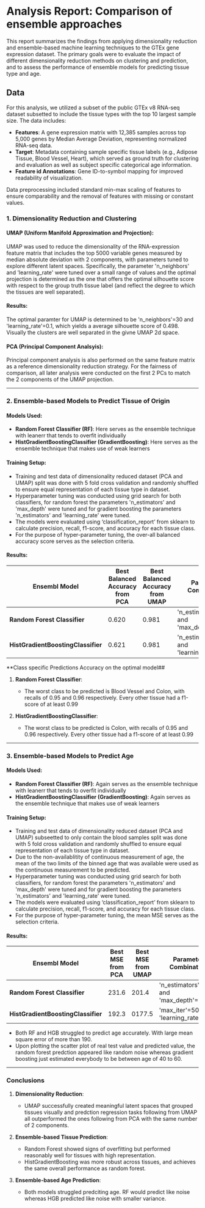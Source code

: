 # **Analysis Report: Comparison of ensemble approaches**
This report summarizes the findings from applying dimensionality reduction and ensemble-based machine learning techniques to the GTEx gene expression dataset. The primary goals were to evaluate the impact of different dimensionality reduction methods on clustering and prediction, and to assess the performance of ensemble models for predicting tissue type and age.

## **Data**

For this analysis, we utilized a subset of the public GTEx v8 RNA-seq dataset subsetted to include the tissue types with the top 10 largest sample size. The data includes:
- **Features**: A gene expression matrix with 12,385 samples across top 5,000 genes by Median Average Deviation, representing normalized RNA-seq data.
- **Target**: Metadata containing sample specific tissue labels (e.g., Adipose Tissue, Blood Vessel, Heart), which served as ground truth for clustering and evaluation as well as subject specific categorical age information.
- **Feature id Annotations**: Gene ID-to-symbol mapping for improved readability of visualization.

Data preprocessing included standard min-max scaling of features to ensure comparability and the removal of features with missing or constant values.

### 1. Dimensionality Reduction and Clustering

#### **UMAP (Uniform Manifold Approximation and Projection)**: 

UMAP was used to reduce the dimensionality of the RNA-expression feature matrix that includes the top 5000 variable genes measured by median absolute deviation with 2 components, with parameters tuned to explore different latent spaces. 
Specifically, the parameter 'n\_neighbors' and 'learning\_rate' were tuned over a small range of values and the optimal projection is determined as the one that offers the optimal silhouette score with respect to the group truth tissue label (and reflect the degree to which the tissues are well separated). 

#### Results:
The optimal paramter for UMAP is determined to be 'n\_neighbors'=30 and 'learning\_rate'=0.1, which yields a average silhouette score of 0.498. Visually the clusters are well separated in the givne UMAP 2d space. 

#### **PCA (Principal Component Analsyis)**:
 Principal component analysis is also performed on the same feature matrix as a reference dimensionality reduction strategy. For the fairness of comparison, all later analysis were conducted on the first 2 PCs to match the 2 components of the UMAP projection. 

---

### 2. Ensemble-based Models to Predict Tissue of Origin

#### Models Used:
- **Random Forest Classifier (RF)**: Here serves as the ensemble technique with leanerr that tends to overfit individually 
- **HistGradientBoostingClassifier (GradientBoosting)**: Here serves as the ensemble technique that makes use of weak learners

#### Training Setup:
- Training and test data of dimensionality reduced dataset (PCA and UMAP) split was done with 5 fold cross validation and randomly shuffled to ensure equal representation of each tissue type in dataset. 
- Hyperparameter tuning was conducted using grid search for both classifiers, for random forest the parameters 'n\_estimators' and 'max\_depth' were tuned and for gradient boosting the parameters 'n\_estimators' and 'learning\_rate' were tuned.
- The models were evaluated using ‘classification\_report’ from sklearn to calculate precision, recall, f1-score, and accuracy for each tissue class.
- For the purpose of hyper-parameter tuning, the over-all balanced accuracy score serves as the selection criteria. 

#### Results:

| Ensembl Model | Best Balanced Accuracy from PCA | Best Balanced Accuracy from UMAP | Parameter Combination |
|----------|----------|----------|----------|
| **Random Forest Classifier**    | 0.620  | 0.981  | 'n\_estimators'=50 and 'max\_depth'=10 |
| **HistGradientBoostingClassifier**    | 0.621 | 0.981 | 'n\_estimators'=50 and 'learning\_rate'=0.05 |


**Class specific Predictions Accuracy on the optimal model##
1. **Random Forest Classifier**:
   - The worst class to be predicted is Blood Vessel and Colon, with recalls of 0.95 and 0.96 respectively. Every other tissue had a f1-score of at least 0.99

2. **HistGradientBoostingClassifier**:
   - The worst class to be predicted is Colon, with recalls of 0.95 and 0.96 respectively. Every other tissue had a f1-score of at least 0.99

---

### 3. Ensemble-based Models to Predict Age

#### Models Used:
- **Random Forest Classifier (RF)**: Again serves as the ensemble technique with leanerr that tends to overfit individually 
- **HistGradientBoostingClassifier (GradientBoosting)**: Again serves as the ensemble technique that makes use of weak learners

#### Training Setup:
- Training and test data of dimensionality reduced dataset (PCA and UMAP) subseetted to only contain the blood samples split was done with 5 fold cross validation and randomly shuffled to ensure equal representation of each tissue type in dataset. 
- Due to the non-availablitity of continuous measurement of age, the mean of the two limits of the binned age that was available were used as the continuous measurement to be predicted. 
- Hyperparameter tuning was conducted using grid search for both classifiers, for random forest the parameters 'n\_estimators' and 'max\_depth' were tuned and for gradient boosting the parameters 'n\_estimators' and 'learning\_rate' were tuned.
- The models were evaluated using ‘classification\_report’ from sklearn to calculate precision, recall, f1-score, and accuracy for each tissue class.
- For the purpose of hyper-parameter tuning, the mean MSE serves as the selection criteria. 

#### Results:

| Ensembl Model | Best MSE from PCA | Best MSE from UMAP | Parameter Combination |
|----------|----------|----------|----------|
| **Random Forest Classifier**    | 231.6  | 201.4  | 'n\_estimators'=100 and 'max\_depth'=10 |
| **HistGradientBoostingClassifier**    | 192.3 | 0177.5 | 'max\_iter'=50 and 'learning\_rate'=0.05 |

- Both RF and HGB struggled to predict age accurately. With large mean square error of more than 190. 
- Upon plotting the scatter plot of real test value and predicted value, the random forest predction appeared like random noise whereas gradient boosting just estimated everybody to be between age of 40 to 60. 

---

### Conclusions
1. **Dimensionality Reduction**:
   - UMAP successfully created meaningful latent spaces that grouped tissues visually and predction regression tasks following from UMAP all outperformed the ones following from PCA with the same number of 2 components. 

2. **Ensemble-based Tissue Prediction**:
   - Random Forest showed signs of overfitting but performed reasonably well for tissues with high representation.
   - HistGradientBoosting was more robust across tissues, and achieves the same overall performance as random forest. 

3. **Ensemble-based Age Prediction**:
   - Both models struggled predciting age. RF would predict like noise whereas HGB predicted like noise with smaller variance. 